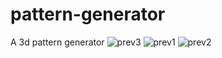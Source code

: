 # pattern-generator
A 3d pattern generator
![prev3](https://github.com/MELS3D/pattern-generator/assets/110030899/ab754499-6bff-40d6-ab26-6084fbd3d4c4)
![prev1](https://github.com/MELS3D/pattern-generator/assets/110030899/c734d833-8d42-4387-ab71-7abf3a230b0b)
![prev2](https://github.com/MELS3D/pattern-generator/assets/110030899/9e2b7d60-5eb5-42b7-a5e7-fbb2c3f8ecce)

